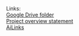 Links:<br>
[Google Drive folder](https://drive.google.com/drive/folders/1eqc1Gei3hm0qHChs8IBiM5XvyekgtXL5)<br>
[Project overview statement](https://docs.google.com/document/d/1JH-HxODtakMs9jBycG0JWcCHDfGfe0iEGJikHyyg0W0/edit)<br>
[AiLinks](../AILinks/AILinks.md)
